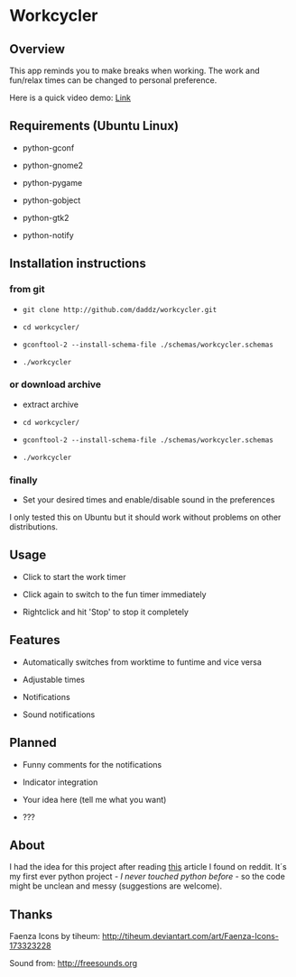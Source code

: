 # Workcycler

## Overview

This app reminds you to make breaks when working.
The work and fun/relax times can be changed to personal preference.

Here is a quick video demo: [Link](http://www.youtube.com/watch?v=EyfUe1gXlXQ)


## Requirements (Ubuntu Linux)

- python-gconf

- python-gnome2

- python-pygame

- python-gobject

- python-gtk2

- python-notify

## Installation instructions

### from git

- `git clone http://github.com/daddz/workcycler.git`

- `cd workcycler/`

- `gconftool-2 --install-schema-file ./schemas/workcycler.schemas`

- `./workcycler`

### or download archive

- extract archive

- `cd workcycler/`

- `gconftool-2 --install-schema-file ./schemas/workcycler.schemas`

- `./workcycler`

### finally

- Set your desired times and enable/disable sound in the preferences

I only tested this on Ubuntu but it should work without problems on other distributions.


## Usage

- Click to start the work timer

- Click again to switch to the fun timer immediately

- Rightclick and hit 'Stop' to stop it completely

## Features

- Automatically switches from worktime to funtime and vice versa

- Adjustable times

- Notifications

- Sound notifications

## Planned

- Funny comments for the notifications

- Indicator integration

- Your idea here (tell me what you want)

- ???

## About

I had the idea for this project after reading [this](http://www.reddit.com/r/programming/comments/e3you/life_hack_the_3030_minute_work_cycle_feels_like/) article I found on reddit.
It´s my first ever python project - _I never touched python before_ - so the code might be unclean and messy (suggestions are welcome).

## Thanks

Faenza Icons by tiheum: http://tiheum.deviantart.com/art/Faenza-Icons-173323228

Sound from: http://freesounds.org

